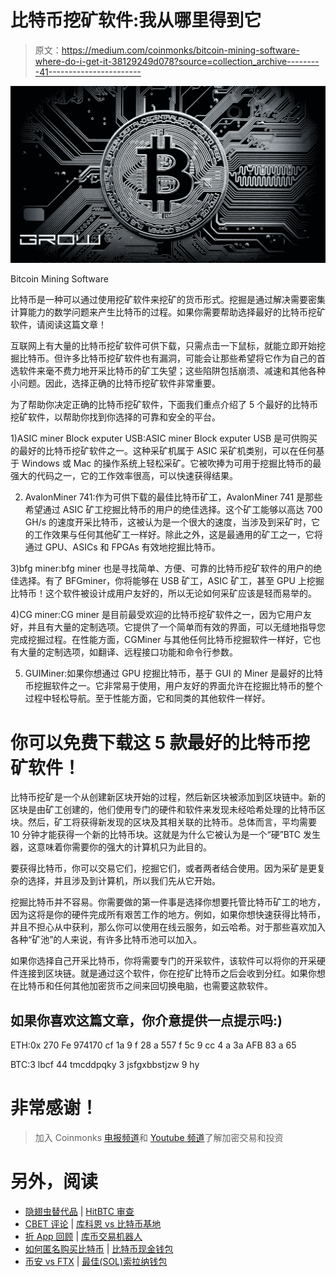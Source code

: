 # 比特币挖矿软件:我从哪里得到它

> 原文：<https://medium.com/coinmonks/bitcoin-mining-software-where-do-i-get-it-38129249d078?source=collection_archive---------41----------------------->

![](img/c2630f88e560001c1f9b75912829464f.png)

Bitcoin Mining Software

比特币是一种可以通过使用挖矿软件来挖矿的货币形式。挖掘是通过解决需要密集计算能力的数学问题来产生比特币的过程。如果你需要帮助选择最好的比特币挖矿软件，请阅读这篇文章！

互联网上有大量的比特币挖矿软件可供下载，只需点击一下鼠标，就能立即开始挖掘比特币。但许多比特币挖矿软件也有漏洞，可能会让那些希望将它作为自己的首选软件来毫不费力地开采比特币的矿工失望；这些陷阱包括崩溃、减速和其他各种小问题。因此，选择正确的比特币挖矿软件非常重要。

为了帮助你决定正确的比特币挖矿软件，下面我们重点介绍了 5 个最好的比特币挖矿软件，以帮助你找到你选择的可靠和安全的平台。

1)ASIC miner Block exputer USB:ASIC miner Block exputer USB 是可供购买的最好的比特币挖矿软件之一。这种采矿机属于 ASIC 采矿机类别，可以在任何基于 Windows 或 Mac 的操作系统上轻松采矿。它被吹捧为可用于挖掘比特币的最强大的代码之一，它的工作效率很高，可以快速获得结果。

2) AvalonMiner 741:作为可供下载的最佳比特币矿工，AvalonMiner 741 是那些希望通过 ASIC 矿工挖掘比特币的用户的绝佳选择。这个矿工能够以高达 700 GH/s 的速度开采比特币，这被认为是一个很大的速度，当涉及到采矿时，它的工作效果与任何其他矿工一样好。除此之外，这是最通用的矿工之一，它将通过 GPU、ASICs 和 FPGAs 有效地挖掘比特币。

3)bfg miner:bfg miner 也是寻找简单、方便、可靠的比特币挖矿软件的用户的绝佳选择。有了 BFGminer，你将能够在 USB 矿工，ASIC 矿工，甚至 GPU 上挖掘比特币！这个软件被设计成用户友好的，所以无论如何采矿应该是轻而易举的。

4)CG miner:CG miner 是目前最受欢迎的比特币挖矿软件之一，因为它用户友好，并且有大量的定制选项。它提供了一个简单而有效的界面，可以无缝地指导您完成挖掘过程。在性能方面，CGMiner 与其他任何比特币挖掘软件一样好，它也有大量的定制选项，如翻译、远程接口功能和命令行参数。

5) GUIMiner:如果你想通过 GPU 挖掘比特币，基于 GUI 的 Miner 是最好的比特币挖掘软件之一。它非常易于使用，用户友好的界面允许在挖掘比特币的整个过程中轻松导航。至于性能方面，它和同类的其他软件一样好。

# 你可以免费下载这 5 款最好的比特币挖矿软件！

比特币挖矿是一个从创建新区块开始的过程，然后新区块被添加到区块链中。新的区块是由矿工创建的，他们使用专门的硬件和软件来发现未经哈希处理的比特币区块。然后，矿工将获得新发现的区块及其相关联的比特币。总体而言，平均需要 10 分钟才能获得一个新的比特币块。这就是为什么它被认为是一个“硬”BTC 发生器，这意味着你需要你的强大的计算机只为此目的。

要获得比特币，你可以交易它们，挖掘它们，或者两者结合使用。因为采矿是更复杂的选择，并且涉及到计算机，所以我们先从它开始。

挖掘比特币并不容易。你需要做的第一件事是选择你想要托管比特币矿工的地方，因为这将是你的硬件完成所有艰苦工作的地方。例如，如果你想快速获得比特币，并且不担心从中获利，那么你可以使用在线云服务，如云哈希。对于那些喜欢加入各种“矿池”的人来说，有许多比特币池可以加入。

如果你选择自己开采比特币，你将需要专门的开采软件，该软件可以将你的开采硬件连接到区块链。就是通过这个软件，你在挖矿比特币之后会收到分红。如果你想在比特币和任何其他加密货币之间来回切换电脑，也需要这款软件。

## 如果你喜欢这篇文章，你介意提供一点提示吗:)

ETH:0x 270 Fe 974170 cf 1a 9 f 28 a 557 f 5c 9 cc 4 a 3a AFB 83 a 65

BTC:3 lbcf 44 tmcddpqky 3 jsfgxbbstjzw 9 hy

# 非常感谢！

> 加入 Coinmonks [电报频道](https://t.me/coincodecap)和 [Youtube 频道](https://www.youtube.com/c/coinmonks/videos)了解加密交易和投资

# 另外，阅读

*   [隐翅虫替代品](/coinmonks/cryptohopper-alternatives-d67287b16d27) | [HitBTC 审查](/coinmonks/hitbtc-review-c5143c5d53c2)
*   [CBET 评论](https://coincodecap.com/cbet-casino-review) | [库科恩 vs 比特币基地](https://coincodecap.com/kucoin-vs-coinbase)
*   [折 App 回顾](https://coincodecap.com/fold-app-review) | [库币交易机器人](/coinmonks/kucoin-trading-bot-automate-your-trades-8cf0ca2138e0)
*   [如何匿名购买比特币](https://coincodecap.com/buy-bitcoin-anonymously) | [比特币现金钱包](https://coincodecap.com/bitcoin-cash-wallets)
*   [币安 vs FTX](https://coincodecap.com/binance-vs-ftx) | [最佳(SOL)索拉纳钱包](https://coincodecap.com/solana-wallets)